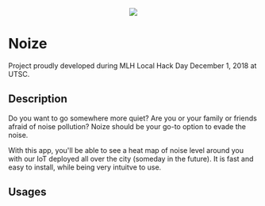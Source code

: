 <p align="center">
  <img src="https://user-images.githubusercontent.com/21986859/49331920-b6fe5c00-f572-11e8-9e6f-85264715e69a.png"/>
</p>


# Noize

Project proudly developed during MLH Local Hack Day December 1, 2018 at UTSC.

## Description

Do you want to go somewhere more quiet? Are you or your family or friends afraid of noise pollution? Noize should be your go-to option to evade the noise.

With this app, you'll be able to see a heat map of noise level around you with our IoT deployed all over the city (someday in the future). It is fast and easy to install, while being very intuitve to use.

## Usages

